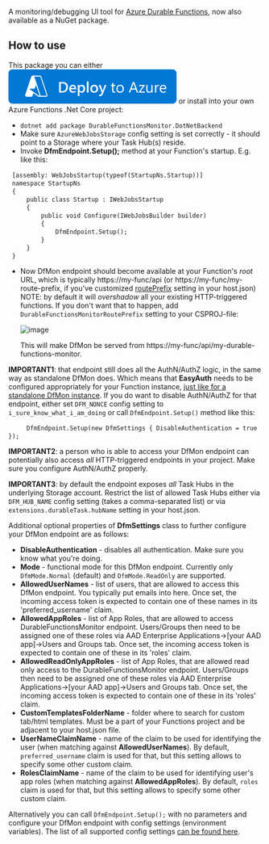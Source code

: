 A monitoring/debugging UI tool for [Azure Durable Functions](https://docs.microsoft.com/en-us/azure/azure-functions/durable/durable-functions-overview), now also available as a NuGet package.
## How to use

This package you can either [![Deploy to Azure](https://raw.githubusercontent.com/Azure/azure-quickstart-templates/master/1-CONTRIBUTION-GUIDE/images/deploytoazure.svg?sanitize=true)](https://portal.azure.com/#create/Microsoft.Template/uri/https%3A%2F%2Fraw.githubusercontent.com%2Fmicrosoft%2FDurableFunctionsMonitor%2Fmain%2Fdurablefunctionsmonitor.dotnetbackend%2Farm-template.json) or install into your own Azure Functions .Net Core project:

  * `dotnet add package DurableFunctionsMonitor.DotNetBackend`
  * Make sure `AzureWebJobsStorage` config setting is set correctly - it should point to a Storage where your Task Hub(s) reside.
  * Invoke **DfmEndpoint.Setup();** method at your Function's startup. E.g. like this:

   ```
	[assembly: WebJobsStartup(typeof(StartupNs.Startup))]
	namespace StartupNs 
	{
		public class Startup : IWebJobsStartup
		{
			public void Configure(IWebJobsBuilder builder)
			{
				DfmEndpoint.Setup();
			}
		}
	}
   ```


  * Now DfMon endpoint should become available at your Function's *root* URL, which is typically https://my-func/api (or https://my-func/my-route-prefix, if you've customized [routePrefix](https://microsoft.github.io/AzureTipsAndTricks/blog/tip64.html) setting in your host.json)
     NOTE: by default it will *overshadow* all your existing HTTP-triggered functions. If you don't want that to happen, add `DurableFunctionsMonitorRoutePrefix` setting to your CSPROJ-file:
          
     ![image](https://raw.githubusercontent.com/microsoft/DurableFunctionsMonitor/main/readme/screenshots/DurableFunctionsMonitorRoutePrefix.png)


     This will make DfMon be served from https://my-func/api/my-durable-functions-monitor.

 
   **IMPORTANT1**: that endpoint still does all the AuthN/AuthZ logic, in the same way as standalone DfMon does. Which means that **EasyAuth** needs to be configured appropriately for your Function instance, [just like for a standalone DfMon instance](https://github.com/microsoft/DurableFunctionsMonitor/tree/main/durablefunctionsmonitor.dotnetbackend#how-to-run). If you do want to disable AuthN/AuthZ for that endpoint, either set `DFM_NONCE` config setting to `i_sure_know_what_i_am_doing` or call `DfmEndpoint.Setup()` method like this:

   ```
        DfmEndpoint.Setup(new DfmSettings { DisableAuthentication = true });
   ```


   **IMPORTANT2**: a person who is able to access your DfMon endpoint can potentially also access *all* HTTP-triggered endpoints in your project. Make sure you configure AuthN/AuthZ properly.

   **IMPORTANT3**: by default the endpoint exposes *all* Task Hubs in the underlying Storage account. Restrict the list of allowed Task Hubs either via `DFM_HUB_NAME` config setting (takes a comma-separated list) or via `extensions.durableTask.hubName` setting in your host.json.

Additional optional properties of **DfmSettings** class to further configure your DfMon endpoint are as follows:
* **DisableAuthentication** - disables all authentication. Make sure you know what you're doing.
* **Mode** - functional mode for this DfMon endpoint. Currently only `DfmMode.Normal` (default) and `DfmMode.ReadOnly` are supported.
* **AllowedUserNames** - list of users, that are allowed to access this DfMon endpoint. You typically put emails into here. Once set, the incoming access token is expected to contain one of these names in its 'preferred_username' claim.
* **AllowedAppRoles** - list of App Roles, that are allowed to access DurableFunctionsMonitor endpoint. Users/Groups then need to be assigned one of these roles via AAD Enterprise Applications->[your AAD app]->Users and Groups tab. Once set, the incoming access token is expected to contain one of these in its 'roles' claim.
* **AllowedReadOnlyAppRoles** - list of App Roles, that are allowed read only access to the DurableFunctionsMonitor endpoint. Users/Groups then need to be assigned one of these roles via AAD Enterprise Applications->[your AAD app]->Users and Groups tab. Once set, the incoming access token is expected to contain one of these in its 'roles' claim.
* **CustomTemplatesFolderName** - folder where to search for custom tab/html templates. Must be a part of your Functions project and be adjacent to your host.json file.
* **UserNameClaimName** - name of the claim to be used for identifying the user (when matching against **AllowedUserNames**). By default, `preferred_username` claim is used for that, but this setting allows to specify some other custom claim.
* **RolesClaimName** - name of the claim to be used for identifying user's app roles (when matching against **AllowedAppRoles**). By default, `roles` claim is used for that, but this setting allows to specify some other custom claim.
 
Alternatively you can call `DfmEndpoint.Setup();` with no parameters and configure your DfMon endpoint with config settings (environment variables). The list of all supported config settings [can be found here](https://github.com/microsoft/DurableFunctionsMonitor/tree/main/durablefunctionsmonitor.dotnetbackend#config-setting-reference).
